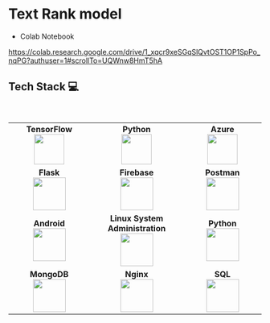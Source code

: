 #  Text Rank model 


* Colab Notebook

https://colab.research.google.com/drive/1_xqcr9xeSGqSlQvtOST1OP1SpPo_nqPG?authuser=1#scrollTo=UQWnw8HmT5hA


## Tech Stack :computer:

<br>
<table>
<tbody>
 <tr>
<td align="center" width="20%">
<span><b><center>TensorFlow</center></b></span> 
<img height=60px src="https://cdn-images-1.medium.com/max/1200/1*iDQvKoz7gGHc6YXqvqWWZQ.png"> 
</td>

<td align="center" width="20%">
<span><b><center>Python</center></b></span> 
<img height=60px src="https://cdn.iconscout.com/icon/free/png-256/python-1-226045.png"> 
</td>

<td align="center" width="20%">
<span><b><center>Azure</center></b></span> 
<img height=60px src="https://www.onmsft.com/wp-content/uploads/2021/05/Azure-Icon.png"> 
</td>
</tr>

<tr>
<td align="center" width="20%">
<span><b><center>Flask</center></b></span> 
<img height=65px src="https://www.pngitem.com/pimgs/m/159-1595977_flask-python-logo-hd-png-download.png"> 
</td>

<td align="center" width="20%">
<span><b><center>Firebase</center></b></span> 
<img height=65px src="https://cdn4.iconfinder.com/data/icons/google-i-o-2016/512/google_firebase-2-512.png"> 
</td>

<td align="center" width="20%">
<span><b><center>Postman</center></b></span> 
<img height=65px src="https://user-images.githubusercontent.com/2676579/34940598-17cc20f0-f9be-11e7-8c6d-f0190d502d64.png"> 
</td>
</tr>

<tr>
<td align="center" width="20%">
<span><b><center>Android</center></b></span> 
<img height=65px src="https://cdn4.iconfinder.com/data/icons/logos-3/228/android-512.png"> 
</td>

<td align="center" width="20%">
<span><b><center>Linux System Administration</center></b></span> 
<img height=65px src="https://upload.wikimedia.org/wikipedia/commons/a/af/Tux.png"> 
</td>



<td align="center" width="20%">
<span><b><center>Python</center></b></span> 
<img height=65px src="https://www.python.org/static/community_logos/python-logo.png"> 
</td>
</tr>

<tr>
<td align="center" width="20%">
<span><b><center>MongoDB</center></b></span> 
<img height=65px src="https://www.logolynx.com/images/logolynx/d5/d50b83324fb4fbab14cdfaf47409115b.jpeg"> 
</td>

<td align="center" width="20%">
<span><b><center>Nginx</center></b></span> 
<img height=65px src="http://www.myiconfinder.com/uploads/iconsets/256-256-cf2ed3956a3a1484f83ed20d7e987f21.png"> 
</td>

<td align="center" width="20%">
<span><b><center>SQL</center></b></span> 
<img height=65px src="https://i0.wp.com/www.complexsql.com/wp-content/uploads/2017/01/sql-logo.jpg?ssl=1"> 
</td>
</tr>

</tbody>
</table>
